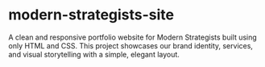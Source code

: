 # modern-strategists-site
A clean and responsive portfolio website for Modern Strategists built using only HTML and CSS. This project showcases our brand identity, services, and visual storytelling with a simple, elegant layout.
